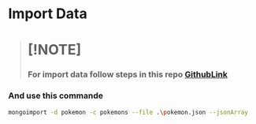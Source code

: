 # Import Data

># [!NOTE] 
> ### For import data follow steps in this repo [GithubLink](https://github.com/jackkeck/pokemonDataSet)



### And use this commande 
```bash
mongoimport -d pokemon -c pokemons --file .\pokemon.json --jsonArray
``` 





